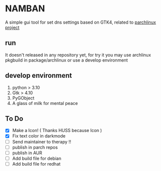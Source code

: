 # NAMBAN

A simple gui tool for set dns settings based on GTK4, related to [parchlinux project](https://github.com/parchlinux/)

## run

It doesn't released in any repository yet, for try it you may use archlinux pkgbuild in package/archlinux or use a develop environment

## develop environment

1. python > 3.10
2. Gtk > 4.10
3. PyGObject
4. A glass of milk for mental peace

## To Do
- [x] Make a Icon! ( Thanks HUSS because Icon )
- [x] Fix text color in darkmode
- [ ] Send maintainer to therapy !!
- [ ] publish in parch repos
- [ ] publish in AUR
- [ ] Add build file for debian
- [ ] Add build file for redhat
